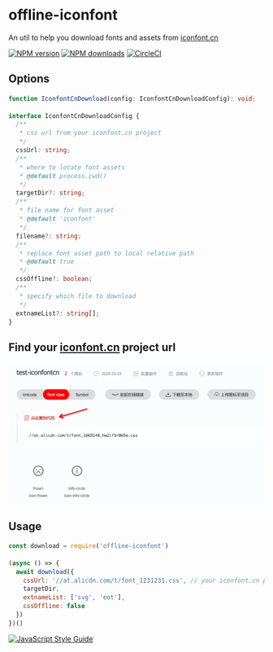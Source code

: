 # offline-iconfont

An util to help you download fonts and assets from [iconfont.cn](http://iconfont.cn/)

[![NPM version](https://img.shields.io/npm/v/@vagusx/offline-iconfont.svg?style=flat)](https://npmjs.org/package/@vagusx/offline-iconfont)
[![NPM downloads](http://img.shields.io/npm/dm/@vagusx/offline-iconfont.svg?style=flat)](https://npmjs.org/package/@vagusx/offline-iconfont)
[![CircleCI](https://circleci.com/gh/vagusx/offline-iconfont.svg?style=svg)](https://circleci.com/gh/vagusx/offline-iconfont)

## Options

```ts
function IconfontCnDownload(config: IconfontCnDownloadConfig): void;

interface IconfontCnDownloadConfig {
  /**
   * css url from your iconfont.cn project
   */
  cssUrl: string;
  /**
   * where to locate font assets
   * @default process.cwd()
   */
  targetDir?: string;
  /**
   * file name for font asset
   * @default 'iconfont'
   */
  filename?: string;
  /**
   * replace font asset path to local relative path
   * @default true
   */
  cssOffline?: boolean;
  /**
   * specify which file to download
   */
  extnameList?: string[];
}
```

## Find your [iconfont.cn](http://iconfont.cn/) project url

![iconfont.cn](./assets/sample.png)

## Usage

```js
const download = require('offline-iconfont')

(async () => {
  await download({
    cssUrl: '//at.alicdn.com/t/font_1231231.css', // your iconfont.cn project url
    targetDir,
    extnameList: ['svg', 'eot'],
    cssOffline: false
  })
})()
```

[![JavaScript Style Guide](https://cdn.rawgit.com/feross/standard/master/badge.svg)](https://github.com/feross/standard)
